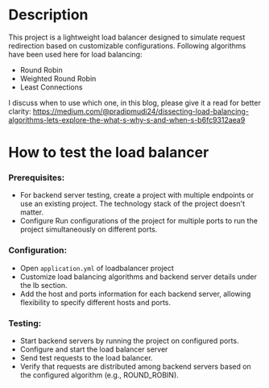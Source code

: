 # Description

This project is a lightweight load balancer designed to simulate request redirection based on customizable configurations. Following algorithms have been used here for load balancing:

- Round Robin
- Weighted Round Robin
- Least Connections

I discuss when to use which one, in this blog, please give it a read for better clarity: https://medium.com/@pradipmudi24/dissecting-load-balancing-algorithms-lets-explore-the-what-s-why-s-and-when-s-b6fc9312aea9

# How to test the load balancer
### Prerequisites:
- For backend server testing, create a project with multiple endpoints or use an existing project. The technology stack of the project doesn't matter.
- Configure Run configurations of the project for multiple ports to run the project simultaneously on different ports.
### Configuration:
- Open `application.yml` of loadbalancer project
- Customize load balancing algorithms and backend server details under the lb section.
- Add the host and ports information for each backend server, allowing flexibility to specify different hosts and ports.
### Testing:
- Start backend servers by running the project on configured ports.
- Configure and start the load balancer server
- Send test requests to the load balancer.
- Verify that requests are distributed among backend servers based on the configured algorithm (e.g., ROUND_ROBIN).
